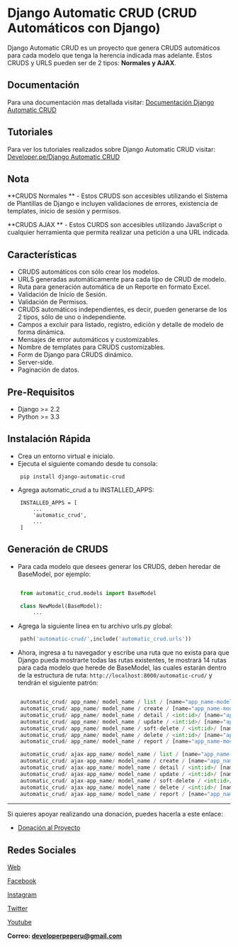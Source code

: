 # Django Automatic CRUD (CRUD Automáticos con Django)

Django Automatic CRUD es un proyecto que genera CRUDS automáticos para cada modelo que tenga la herencia indicada mas adelante. Estos CRUDS y URLS pueden ser de 2 tipos: **Normales y AJAX**.

## Documentación

Para una documentación mas detallada visitar: [Documentación Django Automatic CRUD](https://django-automatic-crud.readthedocs.io/es/latest/index.html)

## Tutoriales

Para ver los tutoriales realizados sobre Django Automatic CRUD visitar: [Developer.pe/Django Automatic CRUD](https://www.youtube.com/playlist?list=PLMbRqrU_kvbRUbcpiEB-ixW4e-DmXCUtV)

## Nota

**CRUDS Normales ** - Estos CRUDS son accesibles utilizando el Sistema de Plantillas de Django e incluyen validaciones de errores, existencia de templates, inicio de sesión y permisos.

**CRUDS AJAX ** - Estos CURDS son accesibles utilizando JavaScript o cualquier herramienta que permita realizar una petición a una URL indicada.

## Características

- CRUDS automáticos con sólo crear los modelos.
- URLS generadas automáticamente para cada tipo de CRUD de modelo.
- Ruta para generación automática de un Reporte en formato Excel.
- Validación de Inicio de Sesión.
- Validación de Permisos.
- CRUDS automáticos independientes, es decir, pueden generarse de los 2 tipos, sólo de uno o independiente.
- Campos a excluir para listado, registro, edición y detalle de modelo de forma dinámica.
- Mensajes de error automáticos y customizables.
- Nombre de templates para CRUDS customizables.
- Form de Django para CRUDS dinámico.
- Server-side.
- Paginación de datos.

## Pre-Requisitos

- Django >= 2.2
- Python >= 3.3

## Instalación Rápida

- Crea un entorno virtual e inicialo.
- Ejecuta el siguiente comando desde tu consola:

```
    pip install django-automatic-crud
```

- Agrega automatic_crud a tu INSTALLED_APPS:

```
    INSTALLED_APPS = [
        ...
        'automatic_crud',
        ...
    ]
```

## Generación de CRUDS

- Para cada modelo que desees generar los CRUDS, deben heredar de BaseModel, por ejemplo:

```python

    from automatic_crud.models import BaseModel

    class NewModel(BaseModel):
        ...

```

- Agrega la siguiente linea en tu archivo urls.py global:

```python
    path('automatic-crud/',include('automatic_crud.urls'))
```

- Ahora, ingresa a tu navegador y escribe una ruta que no exista para que Django pueda mostrarte todas las rutas existentes, te mostrará 14 rutas para cada modelo que herede de BaseModel, las cuales estarán dentro de la estructura de ruta: `http://localhost:8000/automatic-crud/` y tendrán el siguiente patrón:

```python

    automatic_crud/ app_name/ model_name / list / [name="app_name-model_name-list"]
    automatic_crud/ app_name/ model_name / create / [name="app_name-model_name-create"]
    automatic_crud/ app_name/ model_name / detail / <int:id>/ [name="app_name-model_name-detail"]
    automatic_crud/ app_name/ model_name / update / <int:id>/ [name="app_name-model_name-update"]
    automatic_crud/ app_name/ model_name / soft-delete / <int:id>/ [name="app_name-model_name-soft-delete"]
    automatic_crud/ app_name/ model_name / delete / <int:id>/ [name="app_name-model_name-delete"]
    automatic_crud/ app_name/ model_name / report / [name="app_name-model_name-report"]

    automatic_crud/ ajax-app_name/ model_name / list / [name="app_name-model_name-list-ajax"]
    automatic_crud/ ajax-app_name/ model_name / create / [name="app_name-model_name-create-ajax"]
    automatic_crud/ ajax-app_name/ model_name / detail / <int:id>/ [name="app_name-model_name-detail-ajax"]
    automatic_crud/ ajax-app_name/ model_name / update / <int:id>/ [name="app_name-model_name-update-ajax"]
    automatic_crud/ ajax-app_name/ model_name / soft-delete / <int:id>/ [name="app_name-model_name-soft-delete-ajax"]
    automatic_crud/ ajax-app_name/ model_name / delete / <int:id>/ [name="app_name-model_name-delete-ajax"]
    automatic_crud/ ajax-app_name/ model_name / report / [name="app_name-model_name-report-ajax"]

```

---

Si quieres apoyar realizando una donación, puedes hacerla a este enlace:

- [Donación al Proyecto](https://www.paypal.com/paypalme/oliversando)

## Redes Sociales

[Web](http://www.developerpe.com)

[Facebook](https://www.facebook.com/developerper​)

[Instagram](https://www.instagram.com/developer.pe/​)

[Twitter](https://twitter.com/Developerpepiur​)

[Youtube](Developer.pe)

**Correo: developerpeperu@gmail.com**
